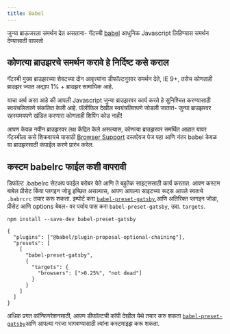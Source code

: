 ```yaml
---
title: Babel
---
```



जुन्या ब्राऊजरला समर्थन देत असताना- गॅटस्बी [babel](https://babeljs.io/) आधुनिक Javascript लिहिण्यास समर्थन देण्यासाठी वापरतो 

## कोणत्या ब्राउझरचे समर्थन करावे हे निर्दिष्ट कसे कराल 

गॅटस्बी मुख्य ब्राउझरच्या शेवटच्या दोन आवृत्त्यांना डीफॉल्टनुसार समर्थन देते, IE 9+, तसेच कोणताही ब्राउझर ज्यात अद्याप 1% + ब्राउझर सामायिक आहे.

याचा अर्थ असा आहे की आपली Javascript जुन्या ब्राउझरवर कार्य करते हे सुनिश्चित करण्यासाठी स्वयंचलितपणे संकलित केली आहे. पॉलीफिल देखील स्वयंचलितपणे जोडली जातात- जुन्या ब्राउझरवर रहस्यमयपणे खंडित करणारा कोणताही शिपिंग कोड नाही!

आपण केवळ नवीन ब्राउझरवर लक्ष केंद्रित केले असल्यास, कोणत्या ब्राउझरवर समर्थित आहात यावर गॅटस्बीला कसे शिकवायचे यासाठी [Browser Support](/docs/browser-support/) दस्तऐवज पेज पहा आणि नंतर babel केवळ या ब्राउझरसाठी कंपाईल करणे प्रारंभ करेल.

## कस्टम babelrc फाईल कशी वापरावी

डिफॉल्ट .babelrc सेटअप फाईल बरोबर येते आणि ते बहुतेक साइट्ससाठी कार्य करतात. आपण कस्टम बाबेल प्रीसेट किंवा प्लगइन जोडू इच्छित असल्यास, आपण आपल्या साइटच्या रूट्स आपले स्वतःचे `.babrcrc` तयार करू शकता. इम्पोर्ट करा [`babel-preset-gatsby`](https://github.com/gatsbyjs/gatsby/tree/master/packages/babel-preset-gatsby),आणि अतिरिक्त प्लगइन जोडा, प्रीसेट आणि options बेबल- वर पर्याय पास करा `babel-preset-gatsby`, उदा. `targets`.

```shell
npm install --save-dev babel-preset-gatsby
```

<!-- prettier-ignore-start -->
```json:title=.babelrc
{
  "plugins": ["@babel/plugin-proposal-optional-chaining"],
  "presets": [
    [
      "babel-preset-gatsby",
      {
        "targets": {
          "browsers": [">0.25%", "not dead"]
        }
      }
    ]
  ]
}
```
<!-- prettier-ignore-end -->

अधिक प्रगत कॉन्फिगरेशनसाठी, आपण डीफॉल्टची कॉपी देखील येथे तयार करु शकता [`babel-preset-gatsby`](https://github.com/gatsbyjs/gatsby/tree/master/packages/babel-preset-gatsby)आणि आपल्या गरजा भागवण्यासाठी त्यांना कस्टमाइझ करू शकता.
